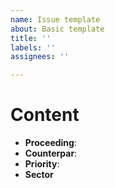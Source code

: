 ```yaml
---
name: Issue template
about: Basic template
title: ''
labels: ''
assignees: ''

---
```


# Content

 - **Proceeding**: 
 - **Counterpar**: 
 - **Priority**:
 - **Sector**
